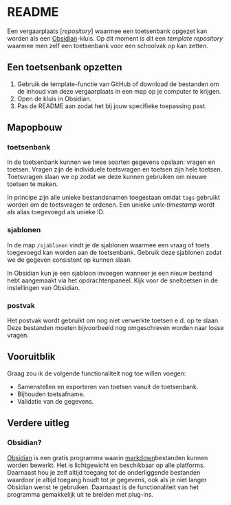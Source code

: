 # README

Een vergaarplaats \[*repository*\] waarmee een toetsenbank opgezet kan worden als een [Obsidian](https://obsidian.md)-kluis. Op dit moment is dit een *template repository* waarmee men zelf een toetsenbank voor een schoolvak op kan zetten.
## Een toetsenbank opzetten
1. Gebruik de template-functie van GitHub of download de bestanden om de inhoud van deze vergaarplaats in een map op je computer te krijgen.
2. Open de kluis in Obsidian.
3. Pas de README aan zodat het bij jouw specifieke toepassing past.
## Mapopbouw
### toetsenbank
In de toetsenbank kunnen we twee soorten gegevens opslaan: vragen en toetsen. Vragen zijn de individuele toetsvragen en toetsen zijn hele toetsen. Toetsvragen slaan we op zodat we deze kunnen gebruiken om nieuwe toetsen te maken.

In principe zijn alle unieke bestandsnamen toegestaan omdat `tags` gebruikt worden om de toetsvragen te ordenen. Een unieke *unix-timestamp* wordt als alias toegevoegd als unieke ID.
### sjablonen
In de map `/sjablonen` vindt je de sjablonen waarmee een vraag of toets toegevoegd kan worden aan de toetsenbank. Gebruik deze sjablonen zodat we de gegeven consistent op kunnen slaan.

In Obsidian kun je een sjabloon invoegen wanneer je een nieuw bestand hebt aangemaakt via het opdrachtenpaneel. Kijk voor de sneltoetsen in de instellingen van Obsidian.
### postvak
Het postvak wordt gebruikt om nog niet verwerkte toetsen e.d. op te slaan. Deze bestanden moeten bijvoorbeeld nog omgeschreven worden naar losse vragen.
## Vooruitblik
Graag zou ik de volgende functionaliteit nog toe willen voegen:
- Samenstellen en exporteren van toetsen vanuit de toetsenbank.
- Bijhouden toetsafname.
- Validatie van de gegevens.
## Verdere uitleg
### Obsidian?
[Obsidian](https://obsidian.md) is een gratis programma waarin [markdown](https://www.markdownguide.org/)bestanden kunnen worden bewerkt. Het is lichtgewicht en beschikbaar op alle platforms. Daarnaast hou je zelf altijd toegang tot de onderliggende bestanden waardoor je altijd toegang houdt tot je gegevens, ook als je niet langer Obsidian wenst te gebruiken. Daarnaast is de functionaliteit van het programma gemakkelijk uit te breiden met plug-ins.
